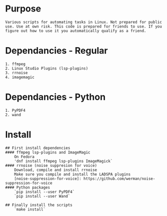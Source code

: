 # Purpose
	Various scripts for automating tasks in Linux. Not prepared for public use. Use at own risk. This code is prepared for friends to use. If you figure out how to use it you automatically qualify as a friend.
	
# Dependancies - Regular
	1. ffmpeg
	2. Linux Studio Plugins (lsp-plugins)
	3. rrnoise
	4. imagemagic
	
# Dependancies - Python
	1. PyPDF4
	2. wand
	
# Install
	## First install dependencies
	#### ffmpeg lsp-plugins and ImageMagic
		On Fedora
		'dnf install ffmpeg lsp-plugins ImageMagick`
	#### rrnoise (noise suppresion for voice)	
		Download, compile and install rrnoise
		Make sure you compile and install the LADSPA plugins
		[noise-suppression-for-voice]: https://github.com/werman/noise-suppression-for-voice
	#### Python packages
		`pip install --user PyPDF4`
		`pip install --user Wand`
	
	## Finally install the scripts
		`make install`
	
	
